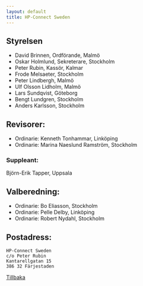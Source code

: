 ```yaml
---
layout: default
title: HP-Connect Sweden
---
```


## Styrelsen
* David Brinnen, Ordförande, Malmö
* Oskar Holmlund, Sekreterare, Stockholm
* Peter Rubin, Kassör, Kalmar
* Frode Melsaeter, Stockholm
* Peter Lindbergh, Malmö
* Ulf Olsson Lidholm, Malmö
* Lars Sundqvist, Göteborg
* Bengt Lundgren, Stockholm
* Anders Karlsson, Stockholm

## Revisorer:
* Ordinarie:     Kenneth Tonhammar, Linköping
* Ordinarie:     Marina Naeslund Ramström, Stockholm

### Suppleant:    
Björn-Erik Tapper, Uppsala

## Valberedning:
* Ordinarie:     Bo Eliasson, Stockholm
* Ordinarie:    Pelle Delby, Linköping
* Ordinarie:    Robert Nydahl, Stockholm

## Postadress:
```
HP-Connect Sweden
c/o Peter Rubin
Kantarellgatan 15
386 32 Färjestaden
```
[Tillbaka](./)
